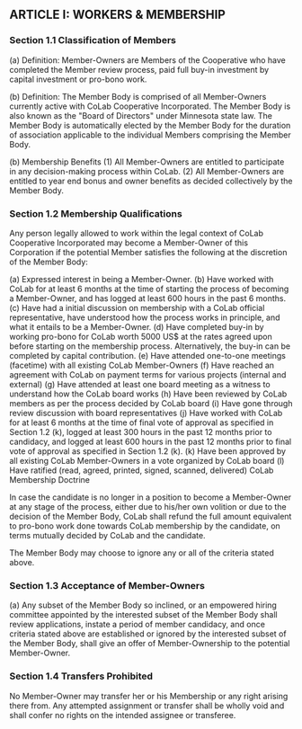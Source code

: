 ## ARTICLE I:  WORKERS & MEMBERSHIP

### Section 1.1  Classification of Members

(a) Definition: Member-Owners are Members of the Cooperative
who have completed the Member review process, paid full
buy-in investment by capital investment or pro-bono work.

(b) Definition: The Member Body is comprised of all
Member-Owners currently active with CoLab Cooperative
Incorporated. The Member Body is also known as the "Board of
Directors" under Minnesota state law. The Member Body is
automatically elected by the Member Body for the duration of
association applicable to the individual Members comprising
the Member Body.

(b) Membership Benefits
  (1) All Member-Owners are entitled to participate in any
      decision-making process within CoLab.
  (2) All Member-Owners are entitled to year end bonus and
      owner benefits as decided collectively by the
      Member Body.

### Section 1.2  Membership Qualifications

Any person legally allowed to work within the legal context
of CoLab Cooperative Incorporated may become a Member-Owner
of this Corporation if the potential Member satisfies the
following at the discretion of the Member Body:

(a) Expressed interest in being a Member-Owner.
(b) Have worked with CoLab for at least 6 months at the
    time of starting the process of becoming a Member-Owner,
    and has logged at least 600 hours in the past 6 months.
(c) Have had a initial discussion on membership with a CoLab
    official representative, have understood how the process
    works in principle, and what it entails to be a
    Member-Owner.
(d) Have completed buy-in by working pro-bono for CoLab worth
    5000 US$ at the rates agreed upon before starting on the
    membership process. Alternatively, the buy-in can be
    completed by capital contribution.
(e) Have attended one-to-one meetings (facetime) with all
    existing CoLab Member-Owners
(f) Have reached an agreement with CoLab on payment terms for
    various projects (internal and external)
(g) Have attended at least one board meeting as a witness to
    understand how the CoLab board works
(h) Have been reviewed by CoLab members as per the process
    decided by CoLab board
(i) Have gone through review discussion with board
    representatives
(j) Have worked with CoLab for at least 6 months at the time
    of final vote of approval as specified in Section 1.2 (k),
    logged at least 300 hours in the past 12 months prior to
    candidacy, and logged at least 600 hours in the past 12
    months prior to final vote of approval as specified in
    Section 1.2 (k).
(k) Have been approved by all existing CoLab Member-Owners in
    a vote organized by CoLab board
(l) Have ratified (read, agreed, printed, signed, scanned,
    delivered) CoLab Membership Doctrine

In case the candidate is no longer in a position to become a
Member-Owner at any stage of the process, either due to
his/her own volition or due to the decision of the Member Body,
CoLab shall refund the full amount equivalent to pro-bono work
done towards CoLab membership by the candidate, on terms
mutually decided by CoLab and the candidate.

The Member Body may choose to ignore any or all of the criteria
stated above.

### Section 1.3  Acceptance of Member-Owners

(a)	Any subset of the Member Body so inclined, or an
empowered hiring committee appointed by the interested subset
of the Member Body shall review applications, instate a period
of member candidacy, and once criteria stated above are
established or ignored by the interested subset of the Member
Body, shall give an offer of Member-Ownership to the potential
Member-Owner.

### Section 1.4  Transfers Prohibited

No Member-Owner may transfer her or his Membership or any right
arising there from.  Any attempted assignment or transfer shall
be wholly void and shall confer no rights on the intended
assignee or transferee.
